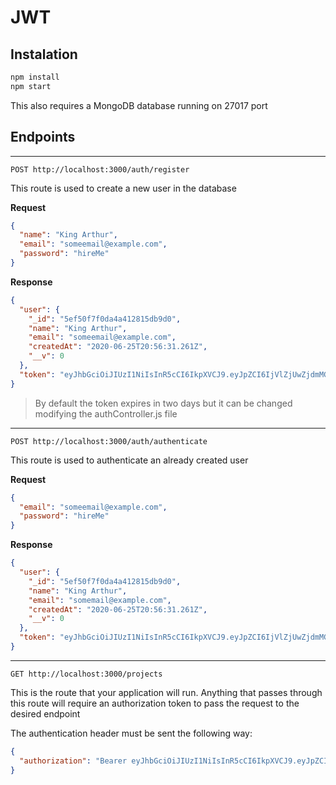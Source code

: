 # JWT

## Instalation

```bash
npm install
npm start
```
This also requires a MongoDB database running on 27017 port

## Endpoints

---

`POST http://localhost:3000/auth/register`

This route is used to create a new user in the database

**Request**
```JSON
{
  "name": "King Arthur",
  "email": "someemail@example.com",
  "password": "hireMe"
}
```

**Response**
```JSON
{
  "user": {
    "_id": "5ef50f7f0da4a412815db9d0",
    "name": "King Arthur",
    "email": "someemail@example.com",
    "createdAt": "2020-06-25T20:56:31.261Z",
    "__v": 0
  },
  "token": "eyJhbGciOiJIUzI1NiIsInR5cCI6IkpXVCJ9.eyJpZCI6IjVlZjUwZjdmMGRhNGE0MTI4MTVkYjlkMCIsImlhdCI6MTU5MzExODU5MSwiZXhwIjoxNTkzMjA0OTkxfQ.ILrG5S6_Duk6vXjogZvpFXdBz9iwMf7IgJQqcVFwHZo"
}
``` 
>By default the token expires in two days but it can be changed modifying the authController.js file


---

`POST http://localhost:3000/auth/authenticate`

This route is used to authenticate an already created user

**Request**
```JSON
{
  "email": "someemail@example.com",
  "password": "hireMe"
}
```
**Response**
```JSON
{
  "user": {
    "_id": "5ef50f7f0da4a412815db9d0",
    "name": "King Arthur",
    "email": "somemail@example.com",
    "createdAt": "2020-06-25T20:56:31.261Z",
    "__v": 0
  },
  "token": "eyJhbGciOiJIUzI1NiIsInR5cCI6IkpXVCJ9.eyJpZCI6IjVlZjUwZjdmMGRhNGE0MTI4MTVkYjlkMCIsImlhdCI6MTU5MzExODU5NSwiZXhwIjoxNTkzMjA0OTk1fQ.3RI8Zprz4yOOT-MqL_izRI4tC3hrlHgNTFA5dw5Vt3g"
}
```


---

`GET http://localhost:3000/projects`

This is the route that your application will run.
Anything that passes through this route will require an authorization token to pass the request to the desired endpoint

The authentication header must be sent the following way:
```JSON
{
  "authorization": "Bearer eyJhbGciOiJIUzI1NiIsInR5cCI6IkpXVCJ9.eyJpZCI6IjVlZjUwZjdmMGRhNGE0MTI4MTVkYjlkMCIsImlhdCI6MTU5MzExODU5NSwiZXhwIjoxNTkzMjA0OTk1fQ.3RI8Zprz4yOOT-MqL_izRI4tC3hrlHgNTFA5dw5Vt3g"
}
```

